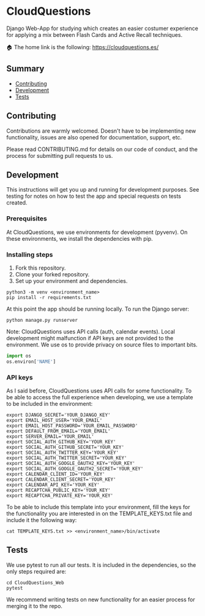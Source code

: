 # CloudQuestions

Django Web-App for studying which creates an easier costumer experience for applying a mix between Flash Cards and Active Recall techniques.

:house: The home link is the following: https://cloudquestions.es/

## Summary

- [Contributing](#contributing)
- [Development](#development)
- [Tests](#tests)

## Contributing

Contributions are warmly welcomed. Doesn't have to be implementing new functionality, issues are also opened for documentation, support, etc. 

Please read CONTRIBUTING.md for details on our code of conduct, and the process for submitting pull requests to us.

## Development

This instructions will get you up and running for development purposes. See testing for notes on how to test the app and special requests on tests created.

### Prerequisites

At CloudQuestions, we use environments for development (pyvenv). On these environments, we install the dependencies with pip.

### Installing steps
 
1. Fork this repository.
2. Clone your forked repository.
3. Set up your environment and dependencies.

```
python3 -m venv <environment_name>
pip install -r requirements.txt
```

At this point the app should be running locally. To run the Django server:

```
python manage.py runserver
```

Note: CloudQuestions uses API calls (auth, calendar events). Local development might malfunction if API keys are not provided to the environment. We use os to provide privacy on source files to important bits.

```python
import os
os.environ['NAME']
```

### API keys
As I said before, CloudQuestions uses API calls for some functionality. To be able to access the full experience when developing, we use a template to be included in the environment:

```
export DJANGO_SECRET='YOUR_DJANGO_KEY'
export EMAIL_HOST_USER='YOUR_EMAIL'
export EMAIL_HOST_PASSWORD='YOUR_EMAIL_PASSWORD'
export DEFAULT_FROM_EMAIL='YOUR_EMAIL'
export SERVER_EMAIL='YOUR_EMAIL'
export SOCIAL_AUTH_GITHUB_KEY='YOUR_KEY'
export SOCIAL_AUTH_GITHUB_SECRET='YOUR_KEY'
export SOCIAL_AUTH_TWITTER_KEY='YOUR_KEY'
export SOCIAL_AUTH_TWITTER_SECRET='YOUR_KEY'
export SOCIAL_AUTH_GOOGLE_OAUTH2_KEY='YOUR_KEY'
export SOCIAL_AUTH_GOOGLE_OAUTH2_SECRET='YOUR_KEY'
export CALENDAR_CLIENT_ID='YOUR_KEY'
export CALENDAR_CLIENT_SECRET='YOUR_KEY'
export CALENDAR_API_KEY='YOUR_KEY'
export RECAPTCHA_PUBLIC_KEY='YOUR_KEY'
export RECAPTCHA_PRIVATE_KEY='YOUR_KEY'
```

To be able to include this template into your environment, fill the keys for the functionality you are interested in on the TEMPLATE_KEYS.txt file and include it the following way:

```
cat TEMPLATE_KEYS.txt >> <environment_name>/bin/activate
```

## Tests

We use pytest to run all our tests. It is included in the dependencies, so the only steps required are:

```
cd CloudQuestions_Web
pytest
```

We recommend writing tests on new functionality for an easier process for merging it to the repo.
